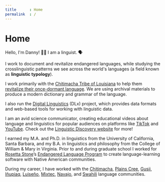```yaml
---
title      : Home
permalink  : /
---
```


<!-- <main id=main class=home-page> -->
<!-- <h1 class=page-title>Home</h1> -->

# Home

<!-- headshot here (circular? with text around?) -->

Hello, I'm Danny! 👋🏼 I am a linguist. 🗣️

I work to document and revitalize endangered languages, while studying the crosslinguistic patterns we see across the world's languages (a field known as **linguistic typology**).

I work primarily with the [Chitimacha Tribe of Louisiana][Chitimacha] to help them [revitalize their once-dormant language][GradSlam]. We are using archival materials to produce a modern dictionary and grammar of the language.

I also run the [Digital Linguistics][DLx] (DLx) project, which provides data formats and web-based tools for working with linguistic data.

<!-- Grad Slam photo here -->

I am an avid science communicator, creating educational videos about language and linguistics for popular audiences on platforms like [TikTok] and [YouTube]. Check out the [Linguistic Discovery website][LingDiscovery] for more!

I earned my M.A. and Ph.D. in linguistics from the University of California, Santa Barbara, and my B.A. in linguistics and philosophy from the College of William & Mary in Virginia. Prior to and during graduate school I worked for [Rosetta Stone][RS]’s [Endangered Language Program][ELP] to create language-learning software with Native American communities.

During my career, I have worked with the [Chitimacha], [Plains Cree][Cree], [Gusii], [Iñupiaq], [Luiseño], [Mixtec], [Navajo], and [Swahili] language communities.

<!-- LINKS -->
[Chitimacha]:    https://en.wikipedia.org/wiki/Chitimacha
[Cree]:          https://en.wikipedia.org/wiki/Cree_language
[DLx]:           https://digitallinguistics.io/
[ELP]:           https://www.rosettastone.com/languages/endangered
[GradSlam]:      https://time.com/3975016/chitimacha-language-comeback/
[Gusii]:         https://en.wikipedia.org/wiki/Gusii_language
[Iñupiaq]:       https://en.wikipedia.org/wiki/I%C3%B1upiaq_language
[LingDiscovery]: https://linguisticdiscovery.com
[Luiseño]:       https://en.wikipedia.org/wiki/Luise%C3%B1o_language
[Mixtec]:        https://en.wikipedia.org/wiki/Mixtec_language
[Navajo]:        https://en.wikipedia.org/wiki/Navajo_language
[RS]:            https://rosettastone.com/
[Swahili]:       https://en.wikipedia.org/wiki/Swahili_language
[TikTok]:        https://www.tiktok.com/@linguisticdiscovery
[YouTube]:       https://www.youtube.com/c/LinguisticDiscovery
